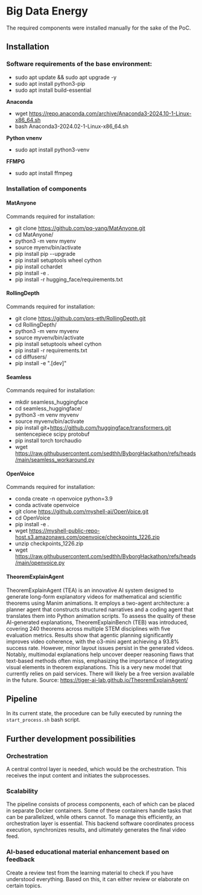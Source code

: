 
# Big Data Energy

The required components were installed manually for the sake of the PoC.

## Installation
### Software requirements of the base environment:

 - sudo apt update && sudo apt upgrade -y
 - sudo apt install python3-pip
 - sudo apt install build-essential

**Anaconda**
 - wget https://repo.anaconda.com/archive/Anaconda3-2024.10-1-Linux-x86_64.sh
 - bash Anaconda3-2024.02-1-Linux-x86_64.sh

**Python vnenv**
 - sudo apt install python3-venv

**FFMPG**
 - sudo apt install ffmpeg

### Installation of components

#### MatAnyone
Commands required for installation:
 - git clone https://github.com/pq-yang/MatAnyone.git
 - cd MatAnyone/
 - python3 -m venv myenv
 - source myenv/bin/activate
 - pip install pip --upgrade
 - pip install setuptools wheel cython
 - pip install cchardet
 - pip install -e .
 - pip install -r hugging_face/requirements.txt

#### RollingDepth
Commands required for installation:
 - git clone https://github.com/prs-eth/RollingDepth.git
 - cd RollingDepth/ 
 - python3 -m venv myvenv
 - source myvenv/bin/activate  
 - pip install setuptools wheel cython
 - pip install -r requirements.txt
 - cd diffusers/
 - pip install -e ".[dev]"

#### Seamless
Commands required for installation:
 - mkdir seamless_huggingface
 - cd seamless_huggingface/
 - python3 -m venv myvenv 
 - source myvenv/bin/activate
 - pip install git+https://github.com/huggingface/transformers.git sentencepiece scipy protobuf
 - pip install torch torchaudio
 - wget https://raw.githubusercontent.com/sedthh/ByborgHackathon/refs/heads/main/seamless_workaround.py

#### OpenVoice
Commands required for installation:
 - conda create -n openvoice python=3.9
 - conda activate openvoice
 - git clone https://github.com/myshell-ai/OpenVoice.git
 - cd OpenVoice
 - pip install -e .
 - wget https://myshell-public-repo-host.s3.amazonaws.com/openvoice/checkpoints_1226.zip
 - unzip checkpoints_1226.zip
 - wget https://raw.githubusercontent.com/sedthh/ByborgHackathon/refs/heads/main/openvoice.py

#### TheoremExplainAgent
TheoremExplainAgent (TEA) is an innovative AI system designed to generate long-form explanatory videos for mathematical and scientific theorems using Manim animations. It employs a two-agent architecture: a planner agent that constructs structured narratives and a coding agent that translates them into Python animation scripts. To assess the quality of these AI-generated explanations, TheoremExplainBench (TEB) was introduced, covering 240 theorems across multiple STEM disciplines with five evaluation metrics. Results show that agentic planning significantly improves video coherence, with the o3-mini agent achieving a 93.8% success rate. However, minor layout issues persist in the generated videos. Notably, multimodal explanations help uncover deeper reasoning flaws that text-based methods often miss, emphasizing the importance of integrating visual elements in theorem explanations.
This is a very new model that currently relies on paid services. There will likely be a free version available in the future. 
Source: https://tiger-ai-lab.github.io/TheoremExplainAgent/


## Pipeline

In its current state, the procedure can be fully executed by running the `start_process.sh` bash script.

## Further development possibilities
### Orchestration
A central control layer is needed, which would be the orchestration. This receives the input content and initiates the subprocesses.

### Scalability
The pipeline consists of process components, each of which can be placed in separate Docker containers. Some of these containers handle tasks that can be parallelized, while others cannot. To manage this efficiently, an orchestration layer is essential. This backend software coordinates process execution, synchronizes results, and ultimately generates the final video feed.

### AI-based educational material enhancement based on feedback
Create a review test from the learning material to check if you have understood everything. Based on this, it can either review or elaborate on certain topics.

